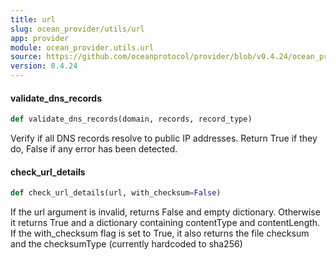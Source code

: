 ```yaml
---
title: url
slug: ocean_provider/utils/url
app: provider
module: ocean_provider.utils.url
source: https://github.com/oceanprotocol/provider/blob/v0.4.24/ocean_provider/utils/url.py
version: 0.4.24
---
```

#### validate\_dns\_records

```python
def validate_dns_records(domain, records, record_type)
```

Verify if all DNS records resolve to public IP addresses.
Return True if they do, False if any error has been detected.

#### check\_url\_details

```python
def check_url_details(url, with_checksum=False)
```

If the url argument is invalid, returns False and empty dictionary.
Otherwise it returns True and a dictionary containing contentType and
contentLength. If the with_checksum flag is set to True, it also returns
the file checksum and the checksumType (currently hardcoded to sha256)


